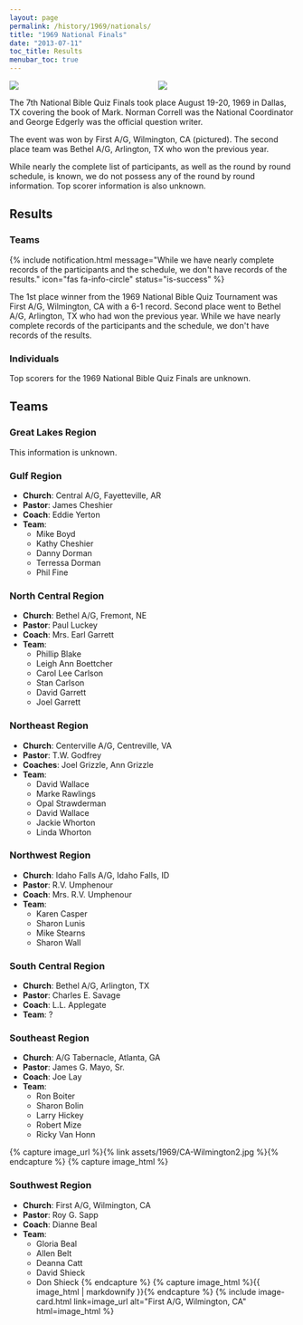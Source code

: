 ```yaml
---
layout: page
permalink: /history/1969/nationals/
title: "1969 National Finals"
date: "2013-07-11"
toc_title: Results
menubar_toc: true
---
```


<div class="columns">
  <div class="column">
    <img src="{% link assets/1969/nats1969smcover.jpg %}" />
  </div>
  <div class="column">
    <img src="{% link assets/1969/CA-Wilmington.jpg %}" />
  </div>
</div>
 
The 7th National Bible Quiz Finals took place August 19-20, 1969 in Dallas, TX covering the book of Mark. Norman Correll was the National Coordinator and George Edgerly was the official question writer.

The event was won by First A/G, Wilmington, CA (pictured). The second place team was Bethel A/G, Arlington, TX who won the previous year.

While nearly the complete list of participants, as well as the round by round schedule, is known, we do not possess any of the round by round information. Top scorer information is also unknown.

## Results

### Teams

{% include notification.html
   message="While we have nearly complete records of the participants and the schedule, we don't have records of the results."
   icon="fas fa-info-circle"
   status="is-success" %}

The 1st place winner from the 1969 National Bible Quiz Tournament was First A/G, Wilmington, CA with a 6-1 record. Second place went to Bethel A/G, Arlington, TX who had won the previous year. While we have nearly complete records of the participants and the schedule, we don't have records of the results.

### Individuals

Top scorers for the 1969 National Bible Quiz Finals are unknown.

## Teams

### Great Lakes Region

This information is unknown.

### Gulf Region

* **Church**: Central A/G, Fayetteville, AR
* **Pastor**: James Cheshier
* **Coach**: Eddie Yerton
* **Team**:
    * Mike Boyd
    * Kathy Cheshier
    * Danny Dorman
    * Terressa Dorman
    * Phil Fine

### North Central Region

* **Church**: Bethel A/G, Fremont, NE
* **Pastor**: Paul Luckey
* **Coach**: Mrs. Earl Garrett
* **Team**:
    * Phillip Blake
    * Leigh Ann Boettcher
    * Carol Lee Carlson
    * Stan Carlson
    * David Garrett
    * Joel Garrett

### Northeast Region

* **Church**: Centerville A/G, Centreville, VA
* **Pastor**: T.W. Godfrey
* **Coaches**: Joel Grizzle, Ann Grizzle
* **Team**:
    * David Wallace
    * Marke Rawlings
    * Opal Strawderman
    * David Wallace
    * Jackie Whorton
    * Linda Whorton

### Northwest Region

* **Church**: Idaho Falls A/G, Idaho Falls, ID
* **Pastor**: R.V. Umphenour
* **Coach**: Mrs. R.V. Umphenour
* **Team**:
    * Karen Casper
    * Sharon Lunis
    * Mike Stearns
    * Sharon Wall

### South Central Region

* **Church**: Bethel A/G, Arlington, TX
* **Pastor**: Charles E. Savage
* **Coach**: L.L. Applegate
* **Team**: ?

### Southeast Region

* **Church**: A/G Tabernacle, Atlanta, GA
* **Pastor**: James G. Mayo, Sr.
* **Coach**: Joe Lay
* **Team**:
    * Ron Boiter
    * Sharon Bolin
    * Larry Hickey
    * Robert Mize
    * Ricky Van Honn

{% capture image_url %}{% link assets/1969/CA-Wilmington2.jpg %}{% endcapture %}
{% capture image_html %}
### Southwest Region

* **Church**: First A/G, Wilmington, CA
* **Pastor**: Roy G. Sapp
* **Coach**: Dianne Beal
* **Team**:
    * Gloria Beal
    * Allen Belt
    * Deanna Catt
    * David Shieck
    * Don Shieck
{% endcapture %}
{% capture image_html %}{{ image_html | markdownify }}{% endcapture %}
{% include image-card.html link=image_url alt="First A/G, Wilmington, CA" html=image_html %}
